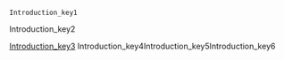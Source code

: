 ```ngMeta
Introduction_key1
```

Introduction_key2


[Introduction_key3](https://www.hackerrank.com/interview/interview-preparation-kit/warmup/challenges)
Introduction_key4Introduction_key5Introduction_key6

